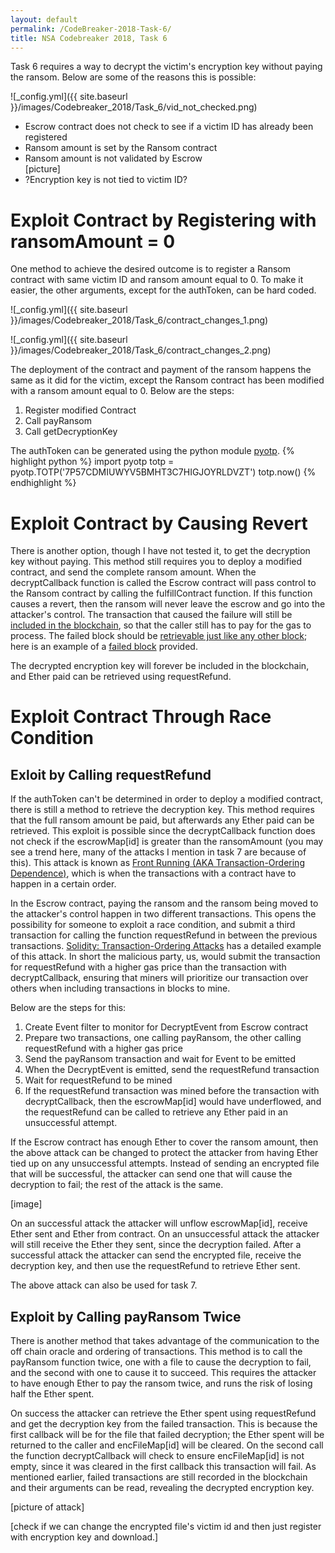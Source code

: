 ```yaml
---
layout: default
permalink: /CodeBreaker-2018-Task-6/
title: NSA Codebreaker 2018, Task 6
---
```


Task 6 requires a way to decrypt the victim's encryption key without paying the ransom. Below are some of the reasons this is possible:<br>

![_config.yml]({{ site.baseurl }}/images/Codebreaker_2018/Task_6/vid_not_checked.png)
- Escrow contract does not check to see if a victim ID has already been registered<br>
- Ransom amount is set by the Ransom contract<br>
- Ransom amount is not validated by Escrow<br>
[picture]
- ?Encryption key is not tied to victim ID?<br>

# Exploit Contract by Registering with ransomAmount = 0 #

One method to achieve the desired outcome is to register a Ransom contract with same victim ID and ransom amount equal to 0. To make it easier, the other arguments, except for the authToken, can be hard coded. 

![_config.yml]({{ site.baseurl }}/images/Codebreaker_2018/Task_6/contract_changes_1.png)

![_config.yml]({{ site.baseurl }}/images/Codebreaker_2018/Task_6/contract_changes_2.png)

The deployment of the contract and payment of the ransom happens the same as it did for the victim, except the Ransom contract has been modified with a ransom amount equal to 0. Below are the steps:<br>

1. Register modified Contract<br>
2. Call payRansom<br>
3. Call getDecryptionKey<br>

The authToken can be generated using the python module [pyotp](https://github.com/pyauth/pyotp). 
{% highlight python %}
import pyotp
totp = pyotp.TOTP('7P57CDMIUWYV5BMHT3C7HIGJOYRLDVZT')
totp.now()
{% endhighlight %}

# Exploit Contract by Causing Revert #

There is another option, though I have not tested it, to get the decryption key without paying. This method still requires you to deploy a modified contract, and send the complete ransom amount. When the decryptCallback function is called the Escrow contract will pass control to the Ransom contract by calling the fulfillContract function. If this function causes a revert, then the ransom will never leave the escrow and go into the attacker's control. The transaction that caused the failure will still be [included in the blockchain](https://ethereum.stackexchange.com/questions/39817/are-failed-transactions-included-in-the-blockchain), so that the caller still has to pay for the gas to process. The failed block should be [retrievable just like any other block](https://ethereum.stackexchange.com/questions/56908/where-can-i-find-failed-transactions); here is an example of a [failed block](https://etherscan.io/tx/0xd1c64ba497a831db014fcd1a41a12f4a08b9f5ee18ed6171f8fef06cc3e5f817) provided. 

The decrypted encryption key will forever be included in the blockchain, and Ether paid can be retrieved using requestRefund. 

# Exploit Contract Through Race Condition #

## Exloit by Calling requestRefund ##

If the authToken can't be determined in order to deploy a modified contract, there is still a method to retrieve the decryption key. This method requires that the full ransom amount be paid, but afterwards any Ether paid can be retrieved. This exploit is possible since the decryptCallback function does not check if the escrowMap[id] is greater than the ransomAmount (you may see a trend here, many of the attacks I mention in task 7 are because of this). This attack is known as [Front Running (AKA Transaction-Ordering Dependence)](https://consensys.github.io/smart-contract-best-practices/known_attacks/#front-running-aka-transaction-ordering-dependence), which is when the transactions with a contract have to happen in a certain order. 

In the Escrow contract, paying the ransom and the ransom being moved to the attacker's control happen in two different transactions. This opens the possibility for someone to exploit a race condition, and submit a third transaction for calling the function requestRefund in between the previous transactions. [Solidity: Transaction-Ordering Attacks](https://medium.com/coinmonks/solidity-transaction-ordering-attacks-1193a014884e) has a detailed example of this attack. In short the malicious party, us, would submit the transaction for requestRefund with a higher gas price than the transaction with decryptCallback, ensuring that miners will prioritize our transaction over others when including transactions in blocks to mine. 

Below are the steps for this:<br>
1. Create Event filter to monitor for DecryptEvent from Escrow contract<br>
2. Prepare two transactions, one calling payRansom, the other calling requestRefund with a higher gas price<br>
3. Send the payRansom transaction and wait for Event to be emitted<br>
4. When the DecryptEvent is emitted, send the requestRefund transaction<br>
5. Wait for requestRefund to be mined<br>
6. If the requestRefund transaction was mined before the transaction with decryptCallback, then the escrowMap[id] would have underflowed, and the requestRefund can be called to retrieve any Ether paid in an unsuccessful attempt. <br>

If the Escrow contract has enough Ether to cover the ransom amount, then the above attack can be changed to protect the attacker from having Ether tied up on any unsuccessful attempts. Instead of sending an encrypted file that will be successful, the attacker can send one that will cause the decryption to fail; the rest of the attack is the same. 

[image]

On an successful attack the attacker will unflow escrowMap[id], receive Ether sent and Ether from contract. On an unsuccessful attack the attacker will still receive the Ether they sent, since the decryption failed. After a successful attack the attacker can send the encrypted file, receive the decryption key, and then use the requestRefund to retrieve Ether sent. 

The above attack can also be used for task 7. 

## Exploit by Calling payRansom Twice ##

There is another method that takes advantage of the communication to the off chain oracle and ordering of transactions. This method is to call the payRansom function twice, one with a file to cause the decryption to fail, and the second with one to cause it to succeed. This requires the attacker to have enough Ether to pay the ransom twice, and runs the risk of losing half the Ether spent. 

On success the attacker can retrieve the Ether spent using requestRefund and get the decryption key from the failed transaction. This is because the first callback will be for the file that failed decryption; the Ether spent will be returned to the caller and encFileMap[id] will be cleared. On the second call the function decryptCallback will check to ensure encFileMap[id] is not empty, since it was cleared in the first callback this transaction will fail. As mentioned earlier, failed transactions are still recorded in the blockchain and their arguments can be read, revealing the decrypted encryption key. 

[picture of attack]



[check if we can change the encrypted file's victim id and then just register with encryption key and download.] 

